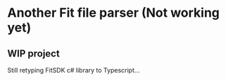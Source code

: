 # Another Fit file parser (Not working yet)

## WIP project

Still retyping FitSDK c# library to Typescript...
